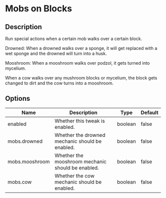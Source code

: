 # Mobs on Blocks

## Description

Run special actions when a certain mob walks over a certain block.



Drowned: When a drowned walks over a sponge, it will get replaced with a wet sponge and the drowned will turn into a husk.

Mooshroom: When a mooshroom walks over podzol, it gets turned into mycelium.

When a cow walks over any mushroom blocks or mycelium, the block gets changed to dirt and the cow turns into a mooshroom.

## Options

| Name           | Description                                       | Type    | Default |
| -------------- | ------------------------------------------------- | ------- | ------- |
| enabled        | Whether this tweak is enabled.                    | boolean | false   |
| mobs.drowned   | Whether the drowned mechanic should be enabled.   | boolean | false   |
| mobs.mooshroom | Whether the mooshroom mechanic should be enabled. | boolean | false   |
| mobs.cow       | Whether the cow mechanic should be enabled.       | boolean | false   |




